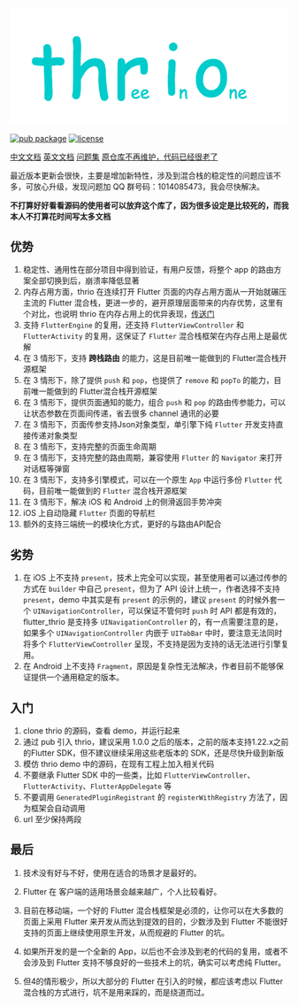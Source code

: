 #

![thrio logo](./doc/imgs/thrio.png)

[![pub package](https://img.shields.io/pub/v/thrio.svg)](https://pub.dartlang.org/packages/thrio)
[![license](https://img.shields.io/github/license/hellobike/thrio.svg?maxAge=2592000)](https://github.com/hellobike/thrio/LICENSE)

[中文文档](./doc/Feature.md) [英文文档](./doc/Feature_EN.md) [问题集](./doc/Questions.md)  [原仓库不再维护，代码已经很老了](https://github.com/hellobike/flutter_thrio)

最近版本更新会很快，主要是增加新特性，涉及到混合栈的稳定性的问题应该不多，可放心升级，发现问题加 QQ 群号码：1014085473，我会尽快解决。

**不打算好好看看源码的使用者可以放弃这个库了，因为很多设定是比较死的，而我本人不打算花时间写太多文档**

## 优势

01. 稳定性、通用性在部分项目中得到验证，有用户反馈，将整个 app 的路由方案全部切换到后，崩溃率降低显著
2.  内存占用方面，thrio 在连续打开 Flutter 页面的内存占用方面从一开始就碾压主流的 Flutter 混合栈，更进一步的，避开原理层面带来的内存优势，这里有个对比，也说明 thrio 在内存占用上的优异表现，[传送门](https://github.com/alibaba/flutter_boost/issues/933)
3.  支持 `FlutterEngine` 的复用，还支持 `FlutterViewController` 和 `FlutterActivity` 的复用，这保证了 `Flutter` 混合栈框架在内存占用上是最优解
4.  在 3 情形下，支持 **跨栈路由** 的能力，这是目前唯一能做到的 Flutter混合栈开源框架
5.  在 3 情形下，除了提供 `push` 和 `pop`，也提供了 `remove` 和 `popTo` 的能力，目前唯一能做到的 Flutter混合栈开源框架
6.  在 3 情形下，提供页面通知的能力，组合 `push` 和 `pop` 的路由传参能力，可以让状态参数在页面间传递，省去很多 channel 通讯的必要
7.  在 3 情形下，页面传参支持Json对象类型，单引擎下纯 `Flutter` 开发支持直接传递对象类型
8.  在 3 情形下，支持完整的页面生命周期
9.  在 3 情形下，支持完整的路由周期，兼容使用 `Flutter` 的 `Navigator` 来打开对话框等弹窗
10. 在 3 情形下，支持多引擎模式，可以在一个原生 `App` 中运行多份 `Flutter` 代码，目前唯一能做到的 `Flutter` 混合栈开源框架
11. 在 3 情形下，解决 iOS 和 Android 上的侧滑返回手势冲突
12. iOS 上自动隐藏 `Flutter` 页面的导航栏
13. 额外的支持三端统一的模块化方式，更好的与路由API配合

## 劣势

01. 在 iOS 上不支持 `present`，技术上完全可以实现，甚至使用者可以通过传参的方式在 `builder` 中自己 `present`，但为了 API 设计上统一，作者选择不支持  `present`，demo 中其实是有 `present` 的示例的，建议 `present` 的时候外套一个 `UINavigationController`，可以保证不管何时 `push` 时 API 都是有效的，flutter_thrio 是支持多 `UINavigationController` 的，有一点需要注意的是，如果多个 `UINavigationController` 内嵌于 `UITabBar` 中时，要注意无法同时将多个 `FlutterViewController` 呈现，不支持是因为支持的话无法进行引擎复用。
02. 在 Android 上不支持 `Fragment`，原因是复杂性无法解决，作者目前不能够保证提供一个通用稳定的版本。

## 入门

01. clone thrio 的源码，查看 demo，并运行起来
02. 通过 pub 引入 thrio，建议采用 1.0.0 之后的版本，之前的版本支持1.22.x之前的Flutter SDK，但不建议继续采用这些老版本的 SDK，还是尽快升级到新版
03. 模仿 thrio demo 中的源码，在现有工程上加入相关代码
04. 不要继承 Flutter SDK 中的一些类，比如 `FlutterViewController`、`FlutterActivity`、`FlutterAppDelegate` 等
05. 不要调用 `GeneratedPluginRegistrant` 的 `registerWithRegistry` 方法了，因为框架会自动调用
6.  url 至少保持两段

## 最后

01. 技术没有好与不好，使用在适合的场景才是最好的。

02. Flutter 在 客户端的适用场景会越来越广，个人比较看好。

03. 目前在移动端，一个好的 Flutter 混合栈框架是必须的，让你可以在大多数的页面上采用 Flutter 来开发从而达到提效的目的，少数涉及到 Flutter 不能很好支持的页面上继续使用原生开发，从而规避的 Flutter 的坑。

04. 如果所开发的是一个全新的 App，以后也不会涉及到老的代码的复用，或者不会涉及到 Flutter 支持不够良好的一些技术上的坑，确实可以考虑纯 Flutter。

05. 但4的情形极少，所以大部分的 Flutter 在引入的时候，都应该考虑以 Flutter 混合栈的方式进行，坑不是用来踩的，而是绕道而过。

[gitter channel]: https://badges.gitter.im/flutter_thrio/flutter_thrio.svg
[gitter badge]: https://gitter.im/flutter_thrio/flutter_thrio?utm_source=badge&utm_medium=badge&utm_campaign=pr-badge&utm_content=badge
